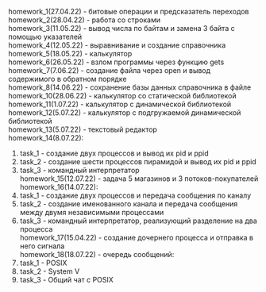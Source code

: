 homework_1(27.04.22) - битовые операции и предсказатель переходов  
homework_2(28.04.22) - работа со строками  
homework_3(11.05.22) - вывод числа по байтам и замена 3 байта с помощью указателей  
homework_4(12.05.22) - выравнивание и создание справочника  
homework_5(18.05.22) - калькулятор  
homework_6(26.05.22) - взлом программы через функцию gets  
homework_7(7.06.22) - создание файла через open и вывод содержимого в обратном порядке  
homework_8(14.06.22) - сохранение базы данных справочника в файле  
homework_10(28.06.22) - калькулятор со статической библиотекой  
homework_11(1.07.22) - калькулятор с динамической библиотекой  
homework_12(5.07.22) - калькулятор с подгружаемой динамической библиотекой  
homework_13(5.07.22) - текстовый редактор  
homework_14(8.07.22):  
1. task_1 - создание двух процессов и вывод их pid и ppid  
2. task_2 - создание шести процессов пирамидой и вывод их pid и ppid  
3. task_3 - командный интерпретатор  
homework_15(12.07.22) - задача 5 магазинов и 3 потоков-покупателей  
homework_16(14.07.22):  
1. task_1 - создание двух процессов и передача сообщения по каналу  
2. task_2 - создание именованного канала и передача сообщения между двумя независимыми процессами  
3. task_3 - командный интерпретатор, реализующий разделение на два процесса  
homework_17(15.04.22) - создание дочернего процесса и отправка в него сигнала  
homework_18(18.07.22) - очередь сообщений:  
1. task_1 - POSIX  
2. task_2 - System V  
3. task_3 - Общий чат с POSIX  
